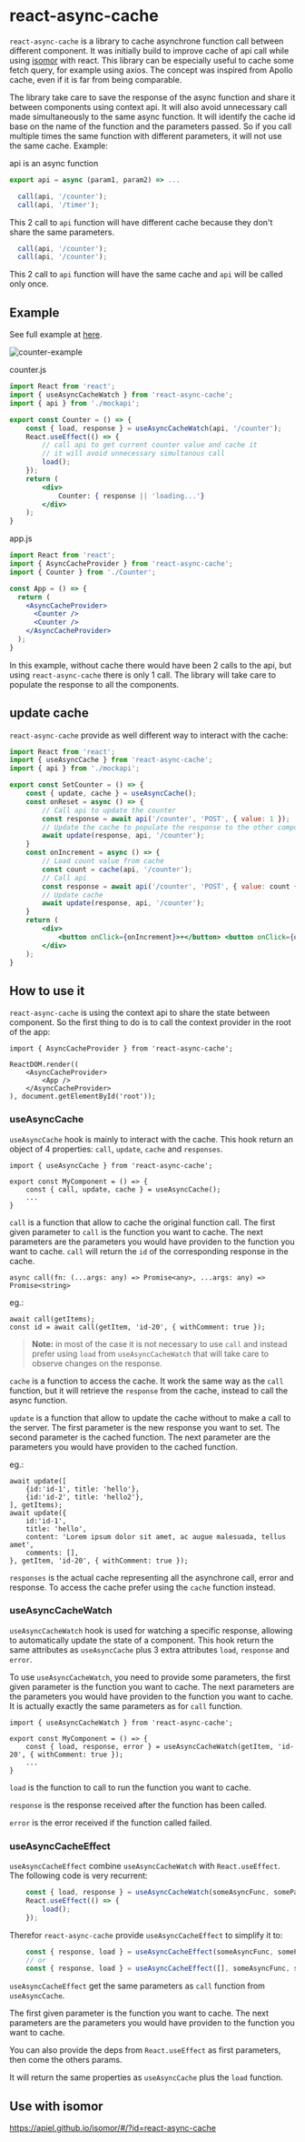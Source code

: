 # react-async-cache

`react-async-cache` is a library to cache asynchrone function call between different component.
It was initially build to improve cache of api call while using [isomor](https://github.com/apiel/isomor) with react. This library can be especially useful to cache some fetch query, for example using axios. The concept was inspired from Apollo cache, even if it is far from being comparable.

The library take care to save the response of the async function and share it between components using context api. It will also avoid unnecessary call made simultaneously to the same async function. It will identify the cache id base on the name of the function and the parameters passed. So if you call multiple times the same function with different parameters, it will not use the same cache. Example:

api is an async function
```js
export api = async (param1, param2) => ...
```

```js
  call(api, '/counter');
  call(api, '/timer');
```
This 2 call to `api` function will have different cache because they don't share the same parameters.

```js
  call(api, '/counter');
  call(api, '/counter');
```
This 2 call to `api` function will have the same cache and `api` will be called only once.

## Example

See full example at [here](https://github.com/apiel/react-async-cache/tree/master/example).

![counter-example](https://github.com/apiel/async-cache/blob/master/packages/react-async-cache/media/react-async-cache.gif?raw=true)

counter.js
```jsx
import React from 'react';
import { useAsyncCacheWatch } from 'react-async-cache';
import { api } from './mockapi';

export const Counter = () => {
    const { load, response } = useAsyncCacheWatch(api, '/counter');
    React.useEffect(() => {
        // call api to get current counter value and cache it
        // it will avoid unnecessary simultanous call
        load();
    });
    return (
        <div>
            Counter: { response || 'loading...'}
        </div>
    );
}
```

app.js
```jsx
import React from 'react';
import { AsyncCacheProvider } from 'react-async-cache';
import { Counter } from './Counter';

const App = () => {
  return (
    <AsyncCacheProvider>
      <Counter />
      <Counter />
    </AsyncCacheProvider>
  );
}
```
In this example, without cache there would have been 2 calls to the api, but using `react-async-cache` there is only 1 call. The library will take care to populate the response to all the components.

## update cache

`react-async-cache` provide as well different way to interact with the cache:

```jsx
import React from 'react';
import { useAsyncCache } from 'react-async-cache';
import { api } from './mockapi';

export const SetCounter = () => {
    const { update, cache } = useAsyncCache();
    const onReset = async () => {
        // Call api to update the counter
        const response = await api('/counter', 'POST', { value: 1 });
        // Update the cache to populate the response to the other component
        await update(response, api, '/counter');
    }
    const onIncrement = async () => {
        // Load count value from cache
        const count = cache(api, '/counter');
        // Call api
        const response = await api('/counter', 'POST', { value: count + 1 });
        // Update cache
        await update(response, api, '/counter');
    }
    return (
        <div>
            <button onClick={onIncrement}>+</button> <button onClick={onReset}>Reset</button>
        </div>
    );
}
```

## How to use it

`react-async-cache` is using the context api to share the state between component. So the first thing to do is to call the context provider in the root of the app:

```tsx
import { AsyncCacheProvider } from 'react-async-cache';

ReactDOM.render((
    <AsyncCacheProvider>
        <App />
    </AsyncCacheProvider>
), document.getElementById('root'));

```

### useAsyncCache

`useAsyncCache` hook is mainly to interact with the cache. This hook return an object of 4 properties: `call`, `update`, `cache` and `responses`.

```tsx
import { useAsyncCache } from 'react-async-cache';

export const MyComponent = () => {
    const { call, update, cache } = useAsyncCache();
    ...
}
```

`call` is a function that allow to cache the original function call. The first given parameter to `call` is the function you want to cache. The next parameters are the parameters you would have providen to the function you want to cache. `call` will return the `id` of the corresponding response in the cache.

```tsx
async call(fn: (...args: any) => Promise<any>, ...args: any) => Promise<string>
```

eg.:
```tsx
await call(getItems);
const id = await call(getItem, 'id-20', { withComment: true });
```
> **Note:** in most of the case it is not necessary to use `call` and instead prefer using `load` from `useAsyncCacheWatch` that will take care to observe changes on the response.

`cache` is a function to access the cache. It work the same way as the `call` function, but it will retrieve the `response` from the cache, instead to call the async function.

`update` is a function that allow to update the cache without to make a call to the server. The first parameter is the new response you want to set. The second parameter is the cached function. The next parameter are the parameters you would have providen to the cached function.

eg.:

```tsx
await update([
    {id:'id-1', title: 'hello'},
    {id:'id-2', title: 'hello2'},
], getItems);
await update({
    id:'id-1',
    title: 'hello',
    content: 'Lorem ipsum dolor sit amet, ac augue malesuada, tellus amet',
    comments: [],
}, getItem, 'id-20', { withComment: true });
```

`responses` is the actual cache representing all the asynchrone call, error and response. To access the cache prefer using the `cache` function instead.

### useAsyncCacheWatch

`useAsyncCacheWatch` hook is used for watching a specific response, allowing to automatically update the state of a component. This hook return the same attributes as `useAsyncCache` plus 3 extra attributes `load`, `response` and `error`.

To use `useAsyncCacheWatch`, you need to provide some parameters, the first given parameter is the function you want to cache. The next parameters are the parameters you would have providen to the function you want to cache. It is actually exactly the same parameters as for `call` function.

```tsx
import { useAsyncCacheWatch } from 'react-async-cache';

export const MyComponent = () => {
    const { load, response, error } = useAsyncCacheWatch(getItem, 'id-20', { withComment: true });
    ...
}
```

`load` is the function to call to run the function you want to cache.

`response` is the response received after the function has been called.

`error` is the error received if the function called failed.

### useAsyncCacheEffect

`useAsyncCacheEffect` combine `useAsyncCacheWatch` with `React.useEffect`. The following code is very recurrent:

```js
    const { load, response } = useAsyncCacheWatch(someAsyncFunc, someParams);
    React.useEffect(() => {
        load();
    });
```

Therefor `react-async-cache` provide `useAsyncCacheEffect` to simplify it to:

```js
    const { response, load } = useAsyncCacheEffect(someAsyncFunc, someParams);
    // or
    const { response, load } = useAsyncCacheEffect([], someAsyncFunc, someParams); // where [] is the deps from React.useEffect
```
`useAsyncCacheEffect` get the same parameters as `call` function from `useAsyncCache`.

The first given parameter is the function you want to cache. The next parameters are the parameters you would have providen to the function you want to cache.

You can also provide the deps from `React.useEffect` as first parameters, then come the others params.

It will return the same properties as `useAsyncCache` plus the `load` function.


## Use with isomor

https://apiel.github.io/isomor/#/?id=react-async-cache
